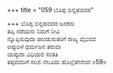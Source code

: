 +++
title = "059 ಬೊಪ್ಪ ಬಿನ್ನಹವವರ"

+++
ಬೊಪ್ಪ ಬಿನ್ನಹವವರ ಜನಕನು  
ತಪ್ಪಿ ನಡೆಯನು ನಿಮಗೆ ನೀವಿ  
ನ್ನೊಪ್ಪಿಸುವುದಾ ಪಾಂಡುಸುತರಿಗೆ ರಾಜ್ಯ ವೈಭವವ   
ಅಪ್ಪುದಿಳೆ ಧರ್ಮಜನ ತರುವಾ  
ಯಪ್ಪುದಾ ವಿಧಿಯಲಿ ಸಂತತಿ  
ತಪ್ಪದವರಿಗೆ ಸಲಲಿ ನೆಲವಿದು ಹೊಲ್ಲೆಹೇನೆಂದ     ॥59॥